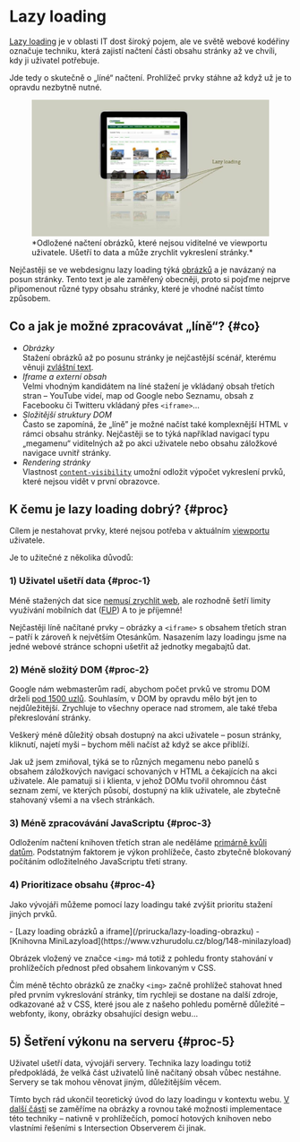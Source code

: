 # Lazy loading

[Lazy loading](http://cs.wikipedia.org/wiki/Lazy_loading) je v oblasti IT dost široký pojem, ale ve světě webové kodéřiny označuje techniku, která zajistí načtení části obsahu stránky až ve chvíli, kdy ji uživatel potřebuje.

Jde tedy o skutečně o „líné“ načtení. Prohlížeč prvky stáhne až když už je to opravdu nezbytně nutné.

<figure>
<img src="../dist/images/original/lazyloading.jpg" alt="Lazy loading obrázků">
<figcaption markdown="1">
*Odložené načtení obrázků, které nejsou viditelné ve viewportu uživatele. Ušetří to data a může zrychlit vykreslení stránky.*
</figcaption>
</figure>

Nejčastěji se ve webdesignu lazy loading týká [obrázků](lazy-loading-obrazku.md) a je  navázaný na posun stránky. Tento text je ale zaměřený obecněji, proto si pojďme nejprve připomenout různé typy obsahu stránky, které je vhodné načíst tímto způsobem.

## Co a jak je možné zpracovávat „líně“? {#co}

- *Obrázky*  
Stažení obrázků až po posunu stránky je nejčastější scénář, kterému věnuji [zvláštní text](lazy-loading-obrazku.md).
- *Iframe a externí obsah*  
Velmi vhodným kandidátem na líné stažení je vkládaný obsah třetích stran – YouTube videí, map od Google nebo Seznamu, obsah z Facebooku či Twitteru vkládaný přes `<iframe>`…  
- *Složitější struktury DOM*  
Často se zapomíná, že „líně” je možné načíst také komplexnější HTML v rámci obsahu stránky. Nejčastěji se to týká například navigací typu „megamenu“ viditelných až po akci uživatele nebo obsahu záložkové navigace uvnitř stránky.
- *Rendering stránky*  
Vlastnost [`content-visibility`](css-content-visibility.md) umožní odložit výpočet vykreslení prvků, které nejsou vidět v první obrazovce.

## K čemu je lazy loading dobrý? {#proc}

Cílem je nestahovat prvky, které nejsou potřeba v aktuálním [viewportu](viewport-meta.md) uživatele.

Je to užitečné z několika důvodů:

### 1) Uživatel ušetří data {#proc-1}

Méně stažených dat sice [nemusí zrychlit web](rychlost-myty.md#7), ale rozhodně šetří limity využívání mobilních dat ([FUP](https://cs.wikipedia.org/wiki/Fair_User_Policy)) A to je příjemné!

<!-- AdSnippet -->

Nejčastěji líně načítané prvky – obrázky a `<iframe>` s obsahem třetích stran – patří k zároveň k největším Otesánkům. Nasazením lazy loadingu jsme na jedné webové stránce schopni ušetřit až jednotky megabajtů dat.

### 2) Méně složitý DOM {#proc-2}

Google nám webmasterům radí, abychom počet prvků ve stromu DOM drželi [pod 1500 uzlů](https://developers.google.com/web/tools/lighthouse/audits/dom-size). Souhlasím, v DOM by opravdu mělo být jen to nejdůležitější. Zrychluje to všechny operace nad stromem, ale také třeba překreslování stránky.

Veškerý méně důležitý obsah dostupný na akci uživatele – posun stránky, kliknutí, najetí myši – bychom měli načíst až když se akce přiblíží.

<!-- AdSnippet -->

Jak už jsem zmiňoval, týká se to různých megamenu nebo panelů s obsahem záložkových navigací schovaných v HTML a čekajících na akci uživatele. Ale pamatuji si i klienta, v jehož DOMu tvořil ohromnou část seznam zemí, ve kterých působí, dostupný na klik uživatele, ale zbytečně stahovaný všemi a na všech stránkách.

### 3) Méně zpracovávání JavaScriptu {#proc-3}

Odložením načtení knihoven třetích stran ale neděláme [primárně kvůli datům](https://twitter.com/machal/status/1160409274834726912). Podstatným faktorem je výkon prohlížeče, často zbytečně blokovaný počítáním odložitelného JavaScriptu třetí strany.

### 4) Prioritizace obsahu {#proc-4}

Jako vývojáři můžeme pomocí lazy loadingu také zvýšit prioritu stažení jiných prvků.

<div class="related" markdown="1">
- [Lazy loading obrázků a iframe](/prirucka/lazy-loading-obrazku)
- [Knihovna MiniLazyload](https://www.vzhurudolu.cz/blog/148-minilazyload)
</div>

Obrázek vložený ve značce `<img>` má totiž z pohledu fronty stahování v prohlížečích přednost před obsahem linkovaným v CSS.

Čím méně těchto obrázků ze značky `<img>` začně prohlížeč stahovat hned před prvním vykreslování stránky, tím rychleji se dostane na další zdroje, odkazované až v CSS, které jsou ale z našeho pohledu poměrně důležité – webfonty, ikony, obrázky obsahující design webu…

## 5) Šetření výkonu na serveru {#proc-5}

Uživatel ušetří data, vývojáři servery. Technika lazy loadingu totiž předpokládá, že velká část uživatelů líně načítaný obsah vůbec nestáhne. Servery se tak mohou věnovat jiným, důležitějším věcem.

Tímto bych rád ukončil teoretický úvod do lazy loadingu v kontextu webu. [V další části](lazy-loading-obrazku.md) se zaměříme na obrázky a rovnou také možnosti implementace této techniky – nativně v prohlížečích, pomocí hotových knihoven nebo vlastními řešeními s Intersection Observerem či jinak.

<!-- AdSnippet -->
